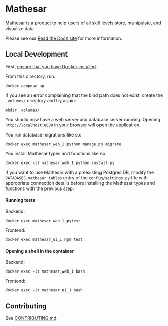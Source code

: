 # Mathesar

Mathesar is a product to help users of all skill levels store, manipulate, and visualize data.

Please see our [Read the Docs site](https://mathesar.readthedocs.io/) for more information.

## Local Development

First, [ensure that you have Docker installed](https://docs.docker.com/get-docker/).

From this directory, run:
```
docker-compose up
```

If you see an error complaining that the bind path does not exist, create the
`.volumes/` directory and try again:
```
mkdir .volumes/
```

You should now have a web server and database server running. Opening `http://localhost:8000` in your browser will open the application.

You run database migrations like so:
```
docker exec mathesar_web_1 python manage.py migrate
```

You install Mathesar types and functions like so:
```
docker exec -it mathesar_web_1 python install.py
```

If you want to use Mathesar with a preexisting Postgres DB, modify the `DATABASES.mathesar_tables` entry of the `config/settings.py` file with appropriate connection details before installing the Mathesar types and functions with the previous step.

#### Running tests

Backend:
```
docker exec mathesar_web_1 pytest
```
Frontend:
```
docker exec mathesar_ui_1 npm test
```

#### Opening a shell in the container

Backend:
```
docker exec -it mathesar_web_1 bash
```

Frontend:

```
docker exec -it mathesar_ui_1 bash
```

## Contributing

See [CONTRIBUTING.md](CONTRIBUTING.md).
